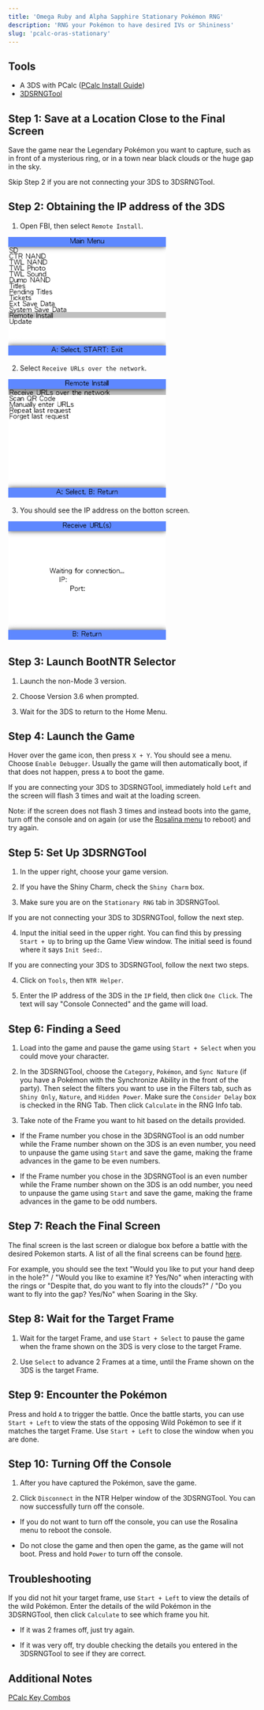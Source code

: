 ```yaml
---
title: 'Omega Ruby and Alpha Sapphire Stationary Pokémon RNG'
description: 'RNG your Pokémon to have desired IVs or Shininess'
slug: 'pcalc-oras-stationary'
---
```


## Tools

- A 3DS with PCalc ([PCalc Install Guide](https://www.pokemonrng.com/misc-3ds-installing-pcalc))
- [3DSRNGTool](https://github.com/wwwwwwzx/3DSRNGTool/releases)

## Step 1: Save at a Location Close to the Final Screen

Save the game near the Legendary Pokémon you want to capture, such as in front of a mysterious ring, or in a town near black clouds or the huge gap in the sky.

Skip Step 2 if you are not connecting your 3DS to 3DSRNGTool.

## Step 2: Obtaining the IP address of the 3DS

1. Open FBI, then select `Remote Install`.

![Selecting `Remote Install`](../../images/OmegaRuby-AlphaSapphire/Stationary/fbi-1.png)

2. Select `Receive URLs over the network`.

![Selecting `Receive URLs over the network`](../../images/OmegaRuby-AlphaSapphire/Stationary/fbi-2.png)

3. You should see the IP address on the botton screen.

![Viewing the IP address](../../images/OmegaRuby-AlphaSapphire/Stationary/fbi-3.png)

## Step 3: Launch BootNTR Selector

1. Launch the non-Mode 3 version.

2. Choose Version 3.6 when prompted.

3. Wait for the 3DS to return to the Home Menu.

## Step 4: Launch the Game

Hover over the game icon, then press `X + Y`. You should see a menu. Choose `Enable Debugger`. Usually the game will then automatically boot, if that does not happen, press `A` to boot the game.

If you are connecting your 3DS to 3DSRNGTool, immediately hold `Left` and the screen will flash 3 times and wait at the loading screen.


Note: if the screen does not flash 3 times and instead boots into the game, turn off the console and on again (or use the [Rosalina menu](https://github.com/LumaTeam/Luma3DS/wiki/Rosalina) to reboot) and try again.

## Step 5: Set Up 3DSRNGTool

1. In the upper right, choose your game version.

2. If you have the Shiny Charm, check the `Shiny Charm` box.

3. Make sure you are on the `Stationary RNG` tab in 3DSRNGTool.

If you are not connecting your 3DS to 3DSRNGTool, follow the next step.

4. Input the initial seed in the upper right. You can find this by pressing `Start + Up` to bring up the Game View window. The initial seed is found where it says `Init Seed:`.

If you are connecting your 3DS to 3DSRNGTool, follow the next two steps.

4. Click on `Tools`, then `NTR Helper`.

5. Enter the IP address of the 3DS in the `IP` field, then click `One Click`. The text will say "Console Connected" and the game will load.

## Step 6: Finding a Seed

1. Load into the game and pause the game using `Start + Select` when you could move your character.

2. In the 3DSRNGTool, choose the `Category`, `Pokémon`, and `Sync Nature` (if you have a Pokémon with the Synchronize Ability in the front of the party). Then select the filters you want to use in the Filters tab, such as `Shiny Only`, `Nature`, and `Hidden Power`. Make sure the `Consider Delay` box is checked in the RNG Tab. Then click `Calculate` in the RNG Info tab.

3. Take note of the Frame you want to hit based on the details provided.

- If the Frame number you chose in the 3DSRNGTool is an odd number while the Frame number shown on the 3DS is an even number, you need to unpause the game using `Start` and save the game, making the frame advances in the game to be even numbers.

- If the Frame number you chose in the 3DSRNGTool is an even number while the Frame number shown on the 3DS is an odd number, you need to unpause the game using `Start` and save the game, making the frame advances in the game to be odd numbers.

## Step 7: Reach the Final Screen

The final screen is the last screen or dialogue box before a battle with the desired Pokemon starts. A list of all the final screens can be found [here](https://github.com/wwwwwwzx/3DSRNGTool#final-screen).

For example, you should see the text "Would you like to put your hand deep in the hole?" / "Would you like to examine it? Yes/No" when interacting with the rings or "Despite that, do you want to fly into the clouds?" / "Do you want to fly into the gap? Yes/No" when Soaring in the Sky.

## Step 8: Wait for the Target Frame

1. Wait for the target Frame, and use `Start + Select` to pause the game when the frame shown on the 3DS is very close to the target Frame.

2. Use `Select` to advance 2 Frames at a time, until the Frame shown on the 3DS is the target Frame.

## Step 9: Encounter the Pokémon

Press and hold `A` to trigger the battle. Once the battle starts, you can use `Start + Left` to view the stats of the opposing Wild Pokémon to see if it matches the target Frame. Use `Start + Left` to close the window when you are done.

## Step 10: Turning Off the Console

1. After you have captured the Pokémon, save the game.

2. Click `Disconnect` in the NTR Helper window of the 3DSRNGTool. You can now successfully turn off the console.

- If you do not want to turn off the console, you can use the Rosalina menu to reboot the console.

- Do not close the game and then open the game, as the game will not boot. Press and hold `Power` to turn off the console.

## Troubleshooting

If you did not hit your target frame, use `Start + Left` to view the details of the wild Pokémon. Enter the details of the wild Pokémon in the 3DSRNGTool, then click `Calculate` to see which frame you hit.

- If it was 2 frames off, just try again.

- If it was very off, try double checking the details you entered in the 3DSRNGTool to see if they are correct.

## Additional Notes

[PCalc Key Combos](https://gbatemp.net/threads/pcalc-usum-the-rng-plugin-for-ultra-sun-and-ultra-moon.489643/)

